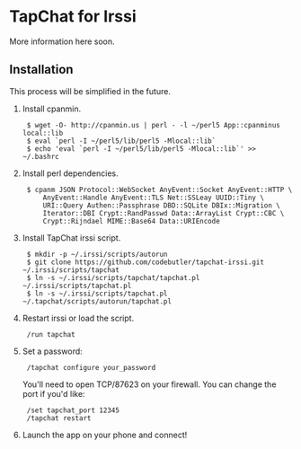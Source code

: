 # TapChat for Irssi

More information here soon.

## Installation

This process will be simplified in the future.

1. Install cpanmin.

        $ wget -O- http://cpanmin.us | perl - -l ~/perl5 App::cpanminus local::lib
        $ eval `perl -I ~/perl5/lib/perl5 -Mlocal::lib`
        $ echo 'eval `perl -I ~/perl5/lib/perl5 -Mlocal::lib`' >> ~/.bashrc

2. Install perl dependencies.

        $ cpanm JSON Protocol::WebSocket AnyEvent::Socket AnyEvent::HTTP \
            AnyEvent::Handle AnyEvent::TLS Net::SSLeay UUID::Tiny \
            URI::Query Authen::Passphrase DBD::SQLite DBIx::Migration \
            Iterator::DBI Crypt::RandPasswd Data::ArrayList Crypt::CBC \
            Crypt::Rijndael MIME::Base64 Data::URIEncode

3. Install TapChat irssi script.

        $ mkdir -p ~/.irssi/scripts/autorun
        $ git clone https://github.com/codebutler/tapchat-irssi.git ~/.irssi/scripts/tapchat
        $ ln -s ~/.irssi/scripts/tapchat/tapchat.pl ~/.irssi/scripts/tapchat.pl
        $ ln -s ~/.irssi/scripts/tapchat.pl ~/.tapchat/scripts/autorun/tapchat.pl

4. Restart irssi or load the script.

        /run tapchat

5. Set a password:

        /tapchat configure your_password

	You'll need to open TCP/87623 on your firewall. You can change the port if you'd like:
	
        /set tapchat_port 12345
        /tapchat restart
        
6. Launch the app on your phone and connect!
